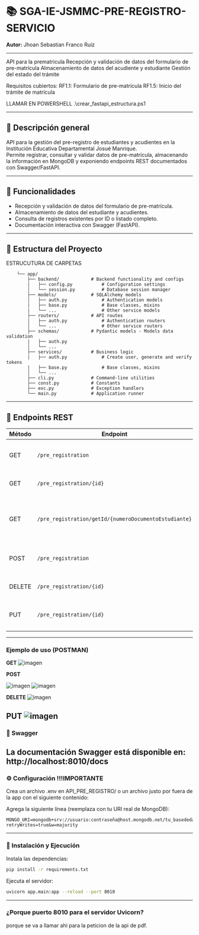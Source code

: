 
# 📚 SGA-IE-JSMMC-PRE-REGISTRO-SERVICIO

**Autor:** Jhoan Sebastian Franco Ruiz

---
API para la prematricula
Recepción y validación de datos del formulario de pre-matrícula
Almacenamiento de datos del acudiente y estudiante
Gestión del estado del trámite

Requisitos cubiertos:
RF1.1: Formulario de pre-matrícula
RF1.5: Inicio del trámite de matrícula

LLAMAR EN POWERSHELL
.\crear_fastapi_estructura.ps1

---

## 📝 Descripción general

API para la gestión del pre-registro de estudiantes y acudientes en la Institución Educativa Departamental Josué Manrique.  
Permite registrar, consultar y validar datos de pre-matrícula, almacenando la información en MongoDB y exponiendo endpoints REST documentados con Swagger/FastAPI.

---

## 🎯 Funcionalidades

- Recepción y validación de datos del formulario de pre-matrícula.
- Almacenamiento de datos del estudiante y acudientes.
- Consulta de registros existentes por ID o listado completo.
- Documentación interactiva con Swagger (FastAPI).

---

## 📁 Estructura del Proyecto

ESTRUCUTURA DE CARPETAS

```
    └── app/
        ├── backend/            # Backend functionality and configs
        |   ├── config.py           # Configuration settings
        │   └── session.py          # Database session manager
        ├── models/             # SQLAlchemy models
        │   ├── auth.py             # Authentication models
        |   ├── base.py             # Base classes, mixins
        |   └── ...                 # Other service models
        ├── routers/            # API routes
        |   ├── auth.py             # Authentication routers
        │   └── ...                 # Other service routers
        ├── schemas/            # Pydantic models - Models data validation
        |   ├── auth.py              
        │   └── ...
        ├── services/           # Business logic
        |   ├── auth.py             # Create user, generate and verify tokens
        |   ├── base.py             # Base classes, mixins
        │   └── ...
        ├── cli.py              # Command-line utilities
        ├── const.py            # Constants
        ├── exc.py              # Exception handlers
        └── main.py             # Application runner
```


---

## 🔧 Endpoints REST

| Método | Endpoint                    | Descripción                                 |
|--------|-----------------------------|---------------------------------------------|
| GET    | `/pre_registration`         | Listar todos los registros de prematrícula  |
| GET    | `/pre_registration/{id}`    | Consultar un registro por ID                |
| GET    | `/pre_registration/getId/{numeroDocumentoEstudiante}`    | Consultar el ID de un resgistro por el numero de documneto                |
| POST   | `/pre_registration`         | Crear un nuevo registro de prematrícula     |
| DELETE | `/pre_registration/{id}`    | Borrar  un registro de prematrícula         |
| PUT    | `/pre_registration/{id}`    | Remplazar todo un registro de prematricula  |
---

### Ejemplo de uso (POSTMAN)

**GET**
![imagen](/API_PRE_REGISTRO/imagenes/POSTMAN-GET.png)

**POST**

![imagen](/API_PRE_REGISTRO/imagenes/POSTMAN-POST1.png)
![imagen](/API_PRE_REGISTRO/imagenes/POSTMAN-POST2.png)

**DELETE**
![imagen](/API_PRE_REGISTRO/imagenes/POSTMAN-DELETE.png)

**PUT**
![imagen](/API_PRE_REGISTRO/imagenes/POSTMAN-PUT.png)
--- 
### 📑 Swagger

La documentación Swagger está disponible en:
http://localhost:8010/docs
---

### ⚙️ Configuración !!!IMPORTANTE 
Crea un archivo .env en API_PRE_REGISTRO/ o un archivo justo por fuera de la app con el siguiente contenido:

Agrega la siguiente línea (reemplaza con tu URI real de MongoDB):

   ```
   MONGO_URI=mongodb+srv://usuario:contraseña@host.mongodb.net/tu_basededatos?retryWrites=true&w=majority
   ```

---
### 🚀 Instalación y Ejecución
Instala las dependencias:
```bash
pip install -r requirements.txt
```
Ejecuta el servidor:
```bash
uvicorn app.main:app --reload --port 8010
```

---
### ¿Porque puerto 8010 para el servidor Uvicorn?
porque se va a llamar ahi para la peticion de la api de pdf. 


